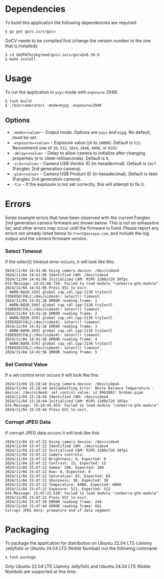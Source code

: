 # Dependencies

To build this application the following dependencies are required:

```shell
$ go get gocv.io/x/gocv
```

GoCV needs to be compiled first (change the version number to the one that is installed):

```shell
$ cd $GOPATH/pkg/mod/gocv.io/x/gocv@v0.39.0
$ make install
```

# Usage

To run the application in `yuyv` mode with `exposure` 2048:

```shell
$ task build
$ ./bin/cameratest -mode=mjpg -exposure=2048
```

## Options
* `-mode=<value>` - Output mode. Options are `yuyv` and `mjpg`. No default, must be set.
* `-exposure=<value>` - Exposure value (`20` to `10000`). Default is `512`. Recommend one of `20`, `512`, `1024`, `2048`, `4096`, or `8192`.
* `-delay=<value>` - Delay to allow camera to initialize after changing properties (`0` to `10000` milliseconds). Default is `0`.
* `-vid=<value>` - Camera USB Vendor ID (in hexadecimal). Default is `1bcf` (Fangtec 2nd generation camera).
* `-pid=<value>` - Camera USB Product ID (in hexadecimal). Default is `0b09` (Fangtec 2nd generation camera).
* `-fix` - If the exposure is not set correctly, this will attempt to fix it.

# Errors

Some example errors that have been observed with the current Fangtec 2nd generation camera firmware are shown below.
This is not an exhaustive list, and other errors may occur until the firmware is fixed. Please report any errors not
already listed below to `trent@assaya.com`, and include the log output and the camera firmware version.

### Select Timeout

If the select() timeout error occurs, it will look like this:

```text
2024/11/04 14:41:06 Using camera device: /dev/video4
2024/11/04 14:41:06 Identified CAM: /dev/video4
2024/11/04 14:41:06 Initialized CAM: MJPG 1280x720 30fps
Gtk-Message: 14:41:06.756: Failed to load module "canberra-gtk-module"
2024/11/04 14:41:06 Press ESC to exit.
[ WARN:0@10.539] global cap_v4l.cpp:1136 tryIoctl VIDEOIO(V4L2:/dev/video4): select() timeout.
2024/11/04 14:41:16 ERROR reading frame: 1
[ WARN:0@20.549] global cap_v4l.cpp:1136 tryIoctl VIDEOIO(V4L2:/dev/video4): select() timeout.
2024/11/04 14:41:26 ERROR reading frame: 2
[ WARN:0@30.559] global cap_v4l.cpp:1136 tryIoctl VIDEOIO(V4L2:/dev/video4): select() timeout.
2024/11/04 14:41:36 ERROR reading frame: 3
[ WARN:0@40.569] global cap_v4l.cpp:1136 tryIoctl VIDEOIO(V4L2:/dev/video4): select() timeout.
2024/11/04 14:41:46 ERROR reading frame: 4
[ WARN:0@50.579] global cap_v4l.cpp:1136 tryIoctl VIDEOIO(V4L2:/dev/video4): select() timeout.
2024/11/04 14:41:56 ERROR reading frame: 5
```

### Set Control Value

If a set control error occurs it will look like this:

```text
2024/11/04 15:18:44 Using camera device: /dev/video4
2024/11/04 15:18:44 SetCamSetting Error: White Balance Temperature - device: /dev/video4: set control value: id 9963802: broken pipe
2024/11/04 15:18:44 Identified CAM: /dev/video4
2024/11/04 15:18:44 Initialized CAM: MJPG 1280x720 30fps
Gtk-Message: 15:18:44.453: Failed to load module "canberra-gtk-module"
2024/11/04 15:18:44 Press ESC to exit.
```

### Corrupt JPEG Data

If corrupt JPEG data occurs it will look like this:

```text
2024/11/04 15:47:22 Using camera device: /dev/video4
2024/11/04 15:47:22 Identified CAM: /dev/video4
2024/11/04 15:47:22 Initialized CAM: MJPG 1280x720 30fps
2024/11/04 15:47:22 Camera controls:
2024/11/04 15:47:22 Brightness: 0, Expected: 0
2024/11/04 15:47:22 Contrast: 15, Expected: 15
2024/11/04 15:47:22 Gamma: 100, Expected: 100
2024/11/04 15:47:22 Hue: 0, Expected: 0
2024/11/04 15:47:22 Saturation: 65, Expected: 65
2024/11/04 15:47:22 Sharpness: 30, Expected: 30
2024/11/04 15:47:22 Temperature: 6000, Expected: 6000
2024/11/04 15:47:22 Exposure: 512, Expected: 512
Gtk-Message: 15:47:22.610: Failed to load module "canberra-gtk-module"
2024/11/04 15:47:22 Press ESC to exit.
2024/11/04 15:47:30 ERROR reading frame: 244
2024/11/04 15:47:44 ERROR reading frame: 661
Corrupt JPEG data: premature end of data segment
```

# Packaging

To package the application for distribution on Ubuntu 22.04 LTS (Jammy Jellyfish) or Ubuntu 24.04 LTS (Noble Numbat)
run the following command:

```shell
$ task package
```

Only Ubuntu 22.04 LTS (Jammy Jellyfish) and Ubuntu 24.04 LTS (Noble Numbat) are supported at this time.